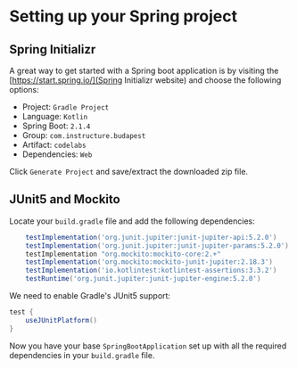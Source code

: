# Setting up your Spring project

## Spring Initializr
A great way to get started with a Spring boot application is by visiting the [https://start.spring.io/](Spring Initializr website) and choose the following options:
* Project: `Gradle Project`
* Language: `Kotlin`
* Spring Boot: `2.1.4`
* Group: `com.instructure.budapest`
* Artifact: `codelabs`
* Dependencies: `Web`

Click `Generate Project` and save/extract the downloaded zip file.

## JUnit5 and Mockito
Locate your `build.gradle` file and add the following dependencies:
```groovy
    testImplementation('org.junit.jupiter:junit-jupiter-api:5.2.0')
    testImplementation('org.junit.jupiter:junit-jupiter-params:5.2.0')
    testImplementation "org.mockito:mockito-core:2.+"
    testImplementation('org.mockito:mockito-junit-jupiter:2.18.3')
	testImplementation('io.kotlintest:kotlintest-assertions:3.3.2')
    testRuntime('org.junit.jupiter:junit-jupiter-engine:5.2.0')
```

We need to enable Gradle's JUnit5 support:
```groovy
test {
    useJUnitPlatform()
}
```

Now you have your base `SpringBootApplication` set up with all the required dependencies in your `build.gradle` file.